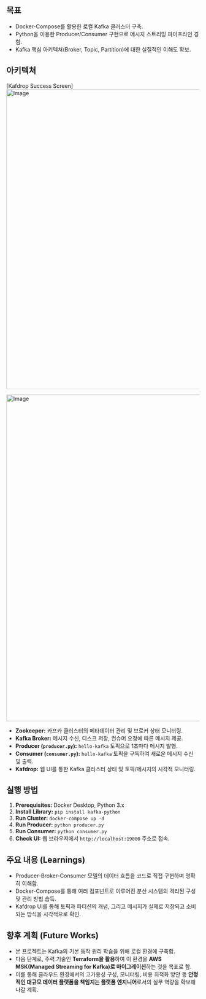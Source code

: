 ## 목표

-   Docker-Compose를 활용한 로컬 Kafka 클러스터 구축.
-   Python을 이용한 Producer/Consumer 구현으로 메시지 스트리밍 파이프라인 경험.
-   Kafka 핵심 아키텍처(Broker, Topic, Partition)에 대한 실질적인 이해도 확보.

## 아키텍처

[Kafdrop Success Screen]
<img width="1072" height="782" alt="Image" src="https://github.com/user-attachments/assets/3c4221a1-8cb4-4e8f-9509-a0768fc8aa8a" />

<img width="1031" height="851" alt="Image" src="https://github.com/user-attachments/assets/0fcadd69-ebc7-4741-8c3d-d9d31aa94607" />

-   **Zookeeper:** 카프카 클러스터의 메타데이터 관리 및 브로커 상태 모니터링.
-   **Kafka Broker:** 메시지 수신, 디스크 저장, 컨슈머 요청에 따른 메시지 제공.
-   **Producer (`producer.py`):** `hello-kafka` 토픽으로 1초마다 메시지 발행.
-   **Consumer (`consumer.py`):** `hello-kafka` 토픽을 구독하여 새로운 메시지 수신 및 출력.
-   **Kafdrop:** 웹 UI를 통한 Kafka 클러스터 상태 및 토픽/메시지의 시각적 모니터링.

## 실행 방법

1.  **Prerequisites:** Docker Desktop, Python 3.x
2.  **Install Library:** `pip install kafka-python`
3.  **Run Cluster:** `docker-compose up -d`
4.  **Run Producer:** `python producer.py`
5.  **Run Consumer:** `python consumer.py`
6.  **Check UI:** 웹 브라우저에서 `http://localhost:19000` 주소로 접속.

## 주요 내용 (Learnings)

-   Producer-Broker-Consumer 모델의 데이터 흐름을 코드로 직접 구현하며 명확히 이해함.
-   Docker-Compose를 통해 여러 컴포넌트로 이루어진 분산 시스템의 격리된 구성 및 관리 방법 습득.
-   Kafdrop UI를 통해 토픽과 파티션의 개념, 그리고 메시지가 실제로 저장되고 소비되는 방식을 시각적으로 확인.

## 향후 계획 (Future Works)

-   본 프로젝트는 Kafka의 기본 동작 원리 학습을 위해 로컬 환경에 구축함.
-   다음 단계로, 주력 기술인 **Terraform을 활용**하여 이 환경을 **AWS MSK(Managed Streaming for Kafka)로 마이그레이션**하는 것을 목표로 함.
-   이를 통해 클라우드 환경에서의 고가용성 구성, 모니터링, 비용 최적화 방안 등 **안정적인 대규모 데이터 플랫폼을 책임지는 플랫폼 엔지니어**로서의 실무 역량을 확보해 나갈 계획.
